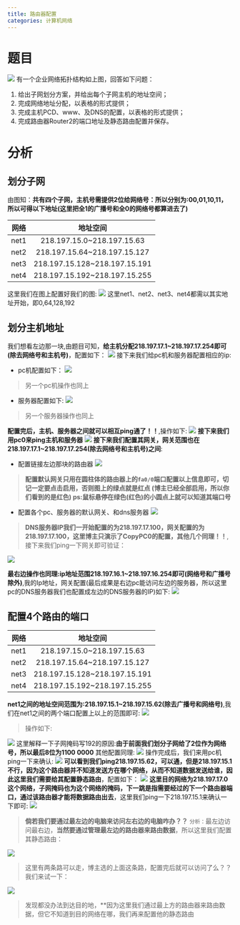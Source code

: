 ```yaml
---
title: 路由器配置
categories: 计算机网络
---
```

# 题目
![](路由器配置/1.png)
有一个企业网络拓扑结构如上图，回答如下问题：
1. 给出子网划分方案，并给出每个子网主机的地址空间；
2. 完成网络地址分配，以表格的形式提供；
3. 完成主机PCD、www、及DNS的配置，以表格的形式提供；
4. 完成路由器Router2的端口地址及静态路由配置并保存。

# 分析
## 划分子网
由图知：**共有四个子网，主机号需提供2位给网络号：所以分别为:00,01,10,11，所以可得以下地址(这里把全1的广播号和全0的网络号都算进去了)**

| 网络       | 地址空间 |
| ------------- |:-------------:|
| net1      | 218.197.15.0~218.197.15.63 |
| net2      | 218.197.15.64~218.197.15.127|
| net3      | 218.197.15.128~218.197.15.191 |
|net4       | 218.197.15.192~218.197.15.255  | 
这里我们在图上配置好我们的图:
![](路由器配置/2.png)
这里net1、net2、net3、net4都需以其实地址开始，即0,64,128,192

## 划分主机地址
我们想看左边那一块,由题目可知，**给主机分配218.197.17.1~218.197.17.254即可(除去网络号和主机号)**，配置如下：
![](路由器配置/3.png)
接下来我们给pc机和服务器配置相应的ip:
- pc机配置如下：
![](路由器配置/4.png)
> 另一个pc机操作也同上

- 服务器配置如下:
![](路由器配置/5.png)
> 另一个服务器操作也同上

**配置完后，主机、服务器之间就可以相互ping通了！！**,操作如下:
![](路由器配置/6.png)
**接下来我们用pc0来ping主机和服务器**
![](路由器配置/7.png)
**接下来我们配置其网关，网关范围也在218.197.17.1~218.197.17.254(除去网络号和主机号)之间**:
- 配置链接左边那块的路由器
![](路由器配置/11.png)
>  **配置默认网关只用在圆柱体的路由器上的`fa0/0`端口配置以上信息即可，切记一定要点击启用，否则图上的绿点就是红点 (博主已经全部启用，所以你们看到的是红色) ps:鼠标悬停在绿色(红色)的小圆点上就可以知道其端口号**

- 配置各个pc、服务器的默认网关、和dns服务器
![](路由器配置/12.png)
>**DNS服务器IP我们一开始配置的为218.197.17.100，网关配置的为218.197.17.100，这里博主只演示了CopyPC0的配置，其他几个同理！！**,接下来我们ping一下网关即可验证：

![](路由器配置/13.png)

**最右边操作也同理:ip地址范围218.197.16.1~218.197.16.254即可(网络号和广播号除外)**,我的Ip地址，网关配置(最后成果是右边pc能访问左边的服务器，所以这里pc的DNS服务器我们也配置成左边的DNS服务器的IP)如下:
![](路由器配置/14.png)
## 配置4个路由的端口

| 网络       | 地址空间 |
| ------------- |:-------------:|
| net1      | 218.197.15.0~218.197.15.63 |
| net2      | 218.197.15.64~218.197.15.127|
| net3      | 218.197.15.128~218.197.15.191 |
|net4       | 218.197.15.192~218.197.15.255  | 
**net1之间的地址空间范围为:218.197.15.1~218.197.15.62(除去广播号和网络号)**,我们在net1之间的两个端口配置上以上的范围即可:
![](路由器配置/15.png)
> 操作如下:

![](路由器配置/16.png)
这里解释一下子网掩码写192的原因:**由于前面我们划分子网给了2位作为网络号，所以最后8位为1100 0000**
其他配置同理:
![](路由器配置/17.png)
操作完成后，我们来用pc机ping一下来确认:
![](路由器配置/18.png)
**可以看到我们ping218.197.15.62，可以通，但是218.197.15.1不行，因为这个路由器并不知道发送方在哪个网络，从而不知道数据发送给谁，因此这里我们需要给其配置静态路由**，配置如下：
![](路由器配置/19.png)
**这里目的网络为218.197.17.0这个网络，子网掩码也为这个网络的掩码，下一跳是指需要经过的下一个路由器端口，通过该路由器才能将数据路由出去**，这里我们ping一下218.197.15.1来确认一下即可:
![](路由器配置/20.png)
> **倘若我们要通过最左边的电脑来访问左右边的电脑咋办？？**
> `分析：`最左边访问最右边，**当然要通过管理最左边的路由器来路由数据**，所以这里我们配置其静态路由：

![](路由器配置/21.png)
> 这里有两条路可以走，博主选的上面这条路，配置完后就可以访问了么？？我们来试一下：

![](路由器配置/22.png)
> 发现都没办法到达目的地，**因为这里我们通过最上方的路由器来路由数据，但它不知道到目的网络在哪，我们再来配置他的静态路由




